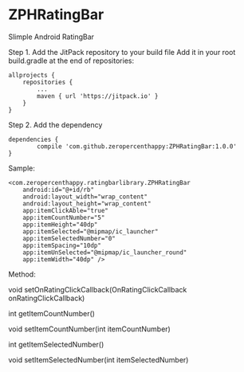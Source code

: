 # ZPHRatingBar
Slimple Android RatingBar

Step 1. Add the JitPack repository to your build file
Add it in your root build.gradle at the end of repositories:

	allprojects {
		repositories {
			...
			maven { url 'https://jitpack.io' }
		}
	}

Step 2. Add the dependency

	dependencies {
	        compile 'com.github.zeropercenthappy:ZPHRatingBar:1.0.0'
	}

Sample:

    <com.zeropercenthappy.ratingbarlibrary.ZPHRatingBar
        android:id="@+id/rb"
        android:layout_width="wrap_content"
        android:layout_height="wrap_content"
        app:itemClickAble="true"
        app:itemCountNumber="5"
        app:itemHeight="40dp"
        app:itemSelected="@mipmap/ic_launcher"
        app:itemSelectedNumber="0"
        app:itemSpacing="10dp"
        app:itemUnSelected="@mipmap/ic_launcher_round"
        app:itemWidth="40dp" />

Method:

  void setOnRatingClickCallback(OnRatingClickCallback onRatingClickCallback)
  
  int getItemCountNumber()
  
  void setItemCountNumber(int itemCountNumber)
  
  int getItemSelectedNumber()
  
  void setItemSelectedNumber(int itemSelectedNumber)
  
